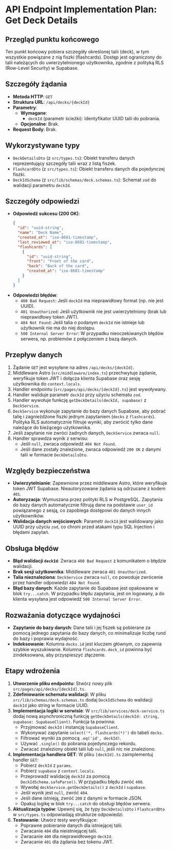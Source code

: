 # API Endpoint Implementation Plan: Get Deck Details

## Przegląd punktu końcowego

Ten punkt końcowy pobiera szczegóły określonej talii (deck), w tym wszystkie powiązane z nią fiszki (flashcards). Dostęp jest ograniczony do talii należących do uwierzytelnionego użytkownika, zgodnie z polityką RLS (Row-Level Security) w Supabase.

## Szczegóły żądania

- **Metoda HTTP**: `GET`
- **Struktura URL**: `/api/decks/{deckId}`
- **Parametry**:
    - **Wymagane**:
        - `deckId` (parametr ścieżki): Identyfikator UUID talii do pobrania.
    - **Opcjonalne**: Brak.
- **Request Body**: Brak.

## Wykorzystywane typy

- `DeckDetailsDto` (z `src/types.ts`): Obiekt transferu danych reprezentujący szczegóły talii wraz z listą fiszek.
- `FlashcardDto` (z `src/types.ts`): Obiekt transferu danych dla pojedynczej fiszki.
- `DeckIdSchema` (z `src/lib/schemas/deck.schemas.ts`): Schemat `zod` do walidacji parametru `deckId`.

## Szczegóły odpowiedzi

- **Odpowiedź sukcesu (200 OK)**:
    ```json
    {
      "id": "uuid-string",
      "name": "Deck Name",
      "created_at": "iso-8601-timestamp",
      "last_reviewed_at": "iso-8601-timestamp",
      "flashcards": [
        {
          "id": "uuid-string",
          "front": "Front of the card",
          "back": "Back of the card",
          "created_at": "iso-8601-timestamp"
        }
      ]
    }
    ```
- **Odpowiedzi błędów**:
    - `400 Bad Request`: Jeśli `deckId` ma nieprawidłowy format (np. nie jest UUID).
    - `401 Unauthorized`: Jeśli użytkownik nie jest uwierzytelniony (brak lub nieprawidłowy token JWT).
    - `404 Not Found`: Jeśli talia o podanym `deckId` nie istnieje lub użytkownik nie ma do niej dostępu.
    - `500 Internal Server Error`: W przypadku nieoczekiwanych błędów serwera, np. problemów z połączeniem z bazą danych.

## Przepływ danych

1.  Żądanie `GET` jest wysyłane na adres `/api/decks/{deckId}`.
2.  Middleware Astro (`src/middleware/index.ts`) przechwytuje żądanie, weryfikuje token JWT i dołącza klienta Supabase oraz sesję użytkownika do `context.locals`.
3.  Handler endpointu (`src/pages/api/decks/[deckId].ts`) jest wywoływany.
4.  Handler waliduje parametr `deckId` przy użyciu schematu `zod`.
5.  Handler wywołuje funkcję `getDeckDetails(deckId, supabase)` z `DeckService`.
6.  `DeckService` wykonuje zapytanie do bazy danych Supabase, aby pobrać talię i zagnieżdżone fiszki jednym zapytaniem (`decks` z `flashcards`). Polityka RLS automatycznie filtruje wyniki, aby zwrócić tylko dane należące do bieżącego użytkownika.
7.  Jeśli zapytanie nie zwróci żadnych danych, `DeckService` zwraca `null`.
8.  Handler sprawdza wynik z serwisu:
    - Jeśli `null`, zwraca odpowiedź `404 Not Found`.
    - Jeśli dane zostały znalezione, zwraca odpowiedź `200 OK` z danymi talii w formacie `DeckDetailsDto`.

## Względy bezpieczeństwa

- **Uwierzytelnianie**: Zapewnione przez middleware Astro, które weryfikuje token JWT Supabase. Nieautoryzowane żądania są odrzucane z kodem `401`.
- **Autoryzacja**: Wymuszana przez polityki RLS w PostgreSQL. Zapytania do bazy danych automatycznie filtrują dane na podstawie `user_id` powiązanego z sesją, co zapobiega dostępowi do danych innych użytkowników.
- **Walidacja danych wejściowych**: Parametr `deckId` jest walidowany jako UUID przy użyciu `zod`, co chroni przed atakami typu SQL Injection i błędami zapytań.

## Obsługa błędów

- **Błąd walidacji `deckId`**: Zwraca `400 Bad Request` z komunikatem o błędzie walidacji.
- **Brak sesji użytkownika**: Middleware zwraca `401 Unauthorized`.
- **Talia nieznaleziona**: `DeckService` zwraca `null`, co powoduje zwrócenie przez handler odpowiedzi `404 Not Found`.
- **Błąd bazy danych**: Każde zapytanie do Supabase jest opakowane w blok `try...catch`. W przypadku błędu zapytania, jest on logowany, a do klienta wysyłana jest odpowiedź `500 Internal Server Error`.

## Rozważania dotyczące wydajności

- **Zapytanie do bazy danych**: Dane talii i jej fiszek są pobierane za pomocą jednego zapytania do bazy danych, co minimalizuje liczbę rund do bazy i poprawia wydajność.
- **Indeksowanie**: Kolumna `decks.id` jest kluczem głównym, co zapewnia szybkie wyszukiwanie. Kolumna `flashcards.deck_id` powinna być zindeksowana, aby przyspieszyć złączenie.

## Etapy wdrożenia

1.  **Utworzenie pliku endpointu**: Stwórz nowy plik `src/pages/api/decks/[deckId].ts`.
2.  **Zdefiniowanie schematu walidacji**: W pliku `src/lib/schemas/deck.schemas.ts` dodaj `DeckIdSchema` do walidacji `deckId` jako string w formacie UUID.
3.  **Implementacja logiki w serwisie**: W `src/lib/services/deck-service.ts` dodaj nową asynchroniczną funkcję `getDeckDetails(deckId: string, supabase: SupabaseClient)`. Funkcja ta powinna:
    - Przyjmować `deckId` i instancję `SupabaseClient`.
    - Wykonywać zapytanie `select('*, flashcards(*)')` do tabeli `decks`.
    - Filtrować wyniki za pomocą `.eq('id', deckId)`.
    - Używać `.single()` do pobrania pojedynczego rekordu.
    - Zwracać znaleziony obiekt talii lub `null`, jeśli nic nie znaleziono.
4.  **Implementacja handlera GET**: W pliku `[deckId].ts` zaimplementuj handler `GET`:
    - Pobierz `deckId` z `params`.
    - Pobierz `supabase` z `context.locals`.
    - Przeprowadź walidację `deckId` za pomocą `DeckIdSchema.safeParse()`. W przypadku błędu zwróć `400`.
    - Wywołaj `deckService.getDeckDetails()` z `deckId` i `supabase`.
    - Jeśli wynik jest `null`, zwróć `404`.
    - Jeśli dane istnieją, zwróć `200` z danymi w formacie JSON.
    - Opakuj logikę w blok `try...catch` do obsługi błędów serwera.
5.  **Aktualizacja typów**: Upewnij się, że typy `DeckDetailsDto` i `FlashcardDto` w `src/types.ts` odpowiadają strukturze odpowiedzi.
6.  **Testowanie**: Utwórz testy weryfikujące:
    - Poprawne pobieranie danych dla istniejącej talii.
    - Zwracanie `404` dla nieistniejącej talii.
    - Zwracanie `400` dla nieprawidłowego `deckId`.
    - Zwracanie `401` dla żądania bez tokenu JWT.

